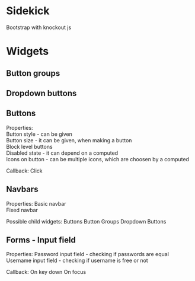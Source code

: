 Sidekick
========

Bootstrap with knockout js


Widgets
========

Button groups
--

Dropdown buttons  
--


Buttons 
--
  
  
Properties:  
Button style - can be given   
Button size - it can be given, when making a button    
Block level buttons   
Disabled state - it can depend on a computed  
Icons on button - can be multiple icons, which are choosen by a computed  

Callback:
Click
 

  
Navbars
--
Properties:
Basic navbar  
Fixed navbar

Possible child widgets:
Buttons
Button Groups
Dropdown Buttons
  
  
Forms - Input field
--
Properties:
Password input field - checking if passwords are equal  
Username input field - checking if username is free or not
  
Callback:
On key down
On focus
